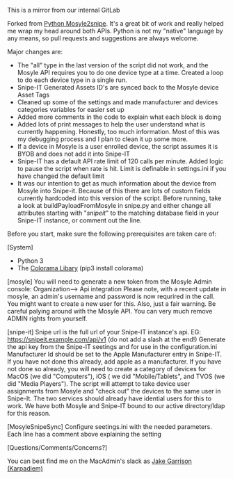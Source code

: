 This is a mirror from our internal GitLab

Forked from [Python Mosyle2snipe](https://github.com/dem972/Mosyle_2snipe">Dem972's). It's a great bit of work and really helped me wrap my head around both APIs. Python is not my "native" language by any means, so pull requests and suggestions are always welcome.

Major changes are:
- The "all" type in the last version of the script did not work, and the Mosyle API requires you to do one device type at a time. Created a loop to do each device type in a single run.
- Snipe-IT Generated Assets ID's are synced back to the Mosyle device Asset Tags
- Cleaned up some of the settings and made manufacturer and devices categories variables for easier set up
- Added more comments in the code to explain what each block is doing
- Added lots of print messages to help the user understand what is currently happening. Honestly, too much information. Most of this was my debugging process and I plan to clean it up some more.
- If a device in Mosyle is a user enrolled device, the script assumes it is BYOB and does not add it into Snipe-IT
- Snipe-IT has a default API rate limit of 120 calls per minute. Added logic to pause the script when rate is hit. Limit is definable in settings.ini if you have changed the default limit
- It was our intention to get as much information about the device from Mosyle into Snipe-it. Because of this there are lots of custom fields currently hardcoded into this version of the script. Before running, take a look at buildPayloadFromMosyle in snipe.py and either change all attributes starting with "_snipeit_" to the matching database field in your Snipe-IT instance, or comment out the line.


Before you start, make sure the following prerequisites are taken care of:

[System]
- Python 3
- The [Colorama Libary](https://pypi.org/project/colorama/) (pip3 install colorama)

[mosyle]
    You will need to generate a new token from the Mosyle Admin console: Organization--> Api integration
    Please note, with a recent update in mosyle, an admin's username and password is now requrired in the call. You might want to create a new user for this.
    Also, just a fair warning. Be careful palying around with the Mosyle API. You can very much remove ADMIN rights from yourself.

[snipe-it]
    Snipe url is the full url of your Snipe-IT instance's api. EG: https://snipeit.example.com/api/v1 (do not add a slash at the end!)
    Generate the api key from the Snipe-IT seetings and for use in the configuration.ini
    Manufacturer Id should be set to the Apple Manufacturer entry in Snipe-IT. If you have not done this already, add apple as a manufacturer.
    If you have not done so already, you will need to create a category of devices for MacOS (we did "Computers"), iOS ( we did "Mobile/Tablets", and TVOS (we did "Media Players").
    The script will attempt to take device user assignments from Mosyle and "check out" the devices to the same user in Snipe-It. The two services should already have idential users for this to work. We have both Mosyle and Snipe-IT bound to our active directory/ldap for this reason.




[MosyleSnipeSync]
    Configure seetings.ini with the needed parameters.
    Each line has a comment above explaining the setting

[Questions/Comments/Concerns?]

You can best find me on the MacAdmin's slack as [Jake Garrison (Karpadiem)](https://macadmins.slack.com/team/U76DMNHT3)
